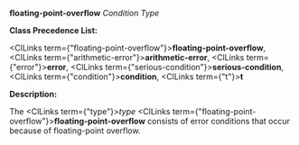 **floating-point-overflow** *Condition Type* 



**Class Precedence List:** 



<ClLinks  term={"floating-point-overflow"}><b>floating-point-overflow</b></ClLinks>, <ClLinks  term={"arithmetic-error"}><b>arithmetic-error</b></ClLinks>, <ClLinks  term={"error"}><b>error</b></ClLinks>, <ClLinks  term={"serious-condition"}><b>serious-condition</b></ClLinks>, <ClLinks  term={"condition"}><b>condition</b></ClLinks>, <ClLinks  term={"t"}><b>t</b></ClLinks> 



**Description:** 



The <ClLinks  term={"type"}><i>type</i></ClLinks> <ClLinks  term={"floating-point-overflow"}><b>floating-point-overflow</b></ClLinks> consists of error conditions that occur because of floating-point overflow. 



